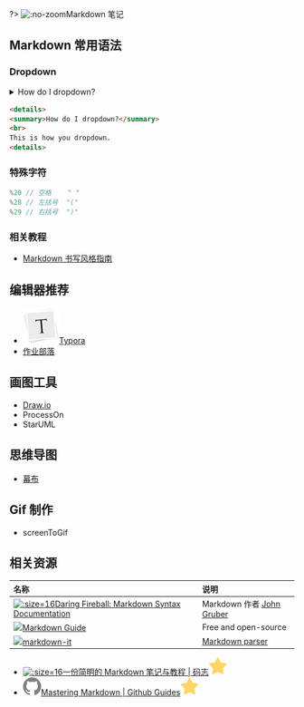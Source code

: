 ?> ![](https://notes.abelsu7.top/_media/markdown-blue.svg ':no-zoom')Markdown 笔记

## Markdown 常用语法

### Dropdown

<details>
<summary>How do I dropdown?</summary>
<br>
This is how you dropdown.
</details>

```html
<details>
<summary>How do I dropdown?</summary>
<br>
This is how you dropdown.
<details>
```

### 特殊字符

```js
%20 // 空格    " "
%28 // 左括号  "("
%29 // 右括号  ")"
```

### 相关教程

- [Markdown 书写风格指南](http://einverne.github.io/markdown-style-guide/zh.html)

## 编辑器推荐

* [![](logo/typora.png ':size=16')Typora](https://typora.io/)
* [作业部落](https://zybuluo.com/mdeditor)

## 画图工具

* [Draw.io](https://www.draw.io/)
* ProcessOn
* StarUML

## 思维导图

- [幕布](https://mubu.com)

## Gif 制作

* screenToGif

## 相关资源

| 名称 | 说明 |
| :-- | :-- |
| [![](logo/fireball.ico ':size=16')Daring Fireball: Markdown Syntax Documentation](https://daringfireball.net/projects/markdown/) | Markdown 作者 [John Gruber](https://daringfireball.net/) |
| [![](https://notes.abelsu7.top/_media/markdown.svg)Markdown Guide](https://www.markdownguide.org/) | Free and open-source |
| [![](https://notes.abelsu7.top/_media/github.svg)markdown-it](https://github.com/markdown-it/markdown-it) | [Markdown parser](https://markdown-it.github.io/) |

- [![](logo/mzlogin.ico ':size=16')一份简明的 Markdown 笔记与教程 | 码志![](logo/star.svg)](https://mazhuang.org/2018/09/06/markdown-intro/)
- [![](logo/github.svg)Mastering Markdown | Github Guides![](logo/star.svg)](https://guides.github.com/features/mastering-markdown/)